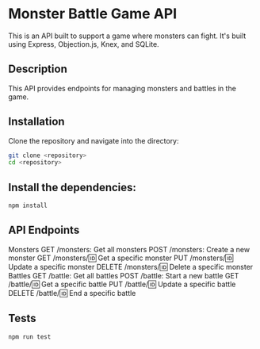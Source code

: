 # Monster Battle Game API

This is an API built to support a game where monsters can fight. It's built using Express, Objection.js, Knex, and SQLite.

## Description

This API provides endpoints for managing monsters and battles in the game.

## Installation

Clone the repository and navigate into the directory:

```bash
git clone <repository>
cd <repository>
```

## Install the dependencies:
```bash
npm install
```

## API Endpoints
Monsters
GET /monsters: Get all monsters
POST /monsters: Create a new monster
GET /monsters/:id: Get a specific monster
PUT /monsters/:id: Update a specific monster
DELETE /monsters/:id: Delete a specific monster
Battles
GET /battle: Get all battles
POST /battle: Start a new battle
GET /battle/:id: Get a specific battle
PUT /battle/:id: Update a specific battle
DELETE /battle/:id: End a specific battle


## Tests
```
npm run test
```


